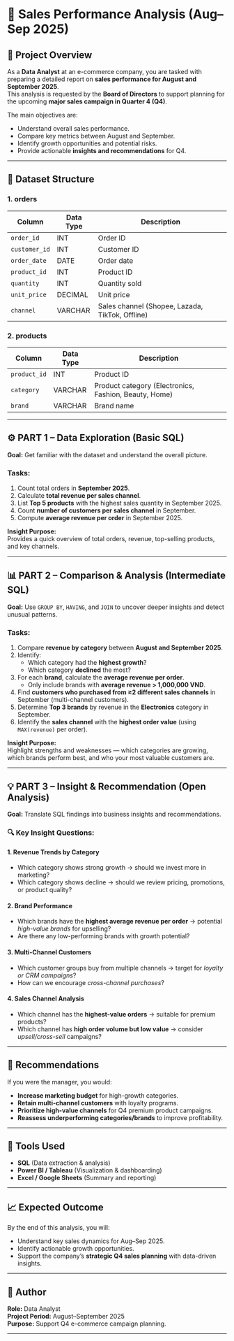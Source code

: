# 🛒 Sales Performance Analysis (Aug–Sep 2025)

## 📘 Project Overview
As a **Data Analyst** at an e-commerce company, you are tasked with preparing a detailed report on **sales performance for August and September 2025**.  
This analysis is requested by the **Board of Directors** to support planning for the upcoming **major sales campaign in Quarter 4 (Q4)**.

The main objectives are:
- Understand overall sales performance.
- Compare key metrics between August and September.
- Identify growth opportunities and potential risks.
- Provide actionable **insights and recommendations** for Q4.

---

## 🧩 Dataset Structure

### **1. orders**
| Column       | Data Type | Description |
|---------------|------------|-------------|
| `order_id`    | INT        | Order ID |
| `customer_id` | INT        | Customer ID |
| `order_date`  | DATE       | Order date |
| `product_id`  | INT        | Product ID |
| `quantity`    | INT        | Quantity sold |
| `unit_price`  | DECIMAL    | Unit price |
| `channel`     | VARCHAR    | Sales channel (Shopee, Lazada, TikTok, Offline) |

### **2. products**
| Column       | Data Type | Description |
|---------------|------------|-------------|
| `product_id`  | INT        | Product ID |
| `category`    | VARCHAR    | Product category (Electronics, Fashion, Beauty, Home) |
| `brand`       | VARCHAR    | Brand name |

---

## ⚙️ PART 1 – Data Exploration (Basic SQL)

**Goal:** Get familiar with the dataset and understand the overall picture.

### Tasks:
1. Count total orders in **September 2025**.  
2. Calculate **total revenue per sales channel**.  
3. List **Top 5 products** with the highest sales quantity in September 2025.  
4. Count **number of customers per sales channel** in September.  
5. Compute **average revenue per order** in September 2025.  

**Insight Purpose:**  
Provides a quick overview of total orders, revenue, top-selling products, and key channels.

---

## 📊 PART 2 – Comparison & Analysis (Intermediate SQL)

**Goal:** Use `GROUP BY`, `HAVING`, and `JOIN` to uncover deeper insights and detect unusual patterns.

### Tasks:
1. Compare **revenue by category** between **August and September 2025**.  
2. Identify:
   - Which category had the **highest growth**?
   - Which category **declined** the most?
3. For each **brand**, calculate the **average revenue per order**.  
   - Only include brands with **average revenue > 1,000,000 VND**.  
4. Find **customers who purchased from ≥2 different sales channels** in September (multi-channel customers).  
5. Determine **Top 3 brands** by revenue in the **Electronics** category in September.  
6. Identify the **sales channel** with the **highest order value** (using `MAX(revenue)` per order).

**Insight Purpose:**  
Highlight strengths and weaknesses — which categories are growing, which brands perform best, and who your most valuable customers are.

---

## 💡 PART 3 – Insight & Recommendation (Open Analysis)

**Goal:** Translate SQL findings into business insights and recommendations.

### 🔍 Key Insight Questions:

#### 1. **Revenue Trends by Category**
- Which category shows strong growth → should we invest more in marketing?
- Which category shows decline → should we review pricing, promotions, or product quality?

#### 2. **Brand Performance**
- Which brands have the **highest average revenue per order** → potential *high-value brands* for upselling?
- Are there any low-performing brands with growth potential?

#### 3. **Multi-Channel Customers**
- Which customer groups buy from multiple channels → target for *loyalty or CRM campaigns*?
- How can we encourage *cross-channel purchases*?

#### 4. **Sales Channel Analysis**
- Which channel has the **highest-value orders** → suitable for premium products?
- Which channel has **high order volume but low value** → consider *upsell/cross-sell* campaigns?

---

## 🎯 Recommendations

If you were the manager, you would:
- **Increase marketing budget** for high-growth categories.
- **Retain multi-channel customers** with loyalty programs.
- **Prioritize high-value channels** for Q4 premium product campaigns.
- **Reassess underperforming categories/brands** to improve profitability.

---

## 🧰 Tools Used
- **SQL** (Data extraction & analysis)  
- **Power BI / Tableau** (Visualization & dashboarding)  
- **Excel / Google Sheets** (Summary and reporting)

---

## 📈 Expected Outcome
By the end of this analysis, you will:
- Understand key sales dynamics for Aug–Sep 2025.  
- Identify actionable growth opportunities.  
- Support the company’s **strategic Q4 sales planning** with data-driven insights.

---

## 📅 Author
**Role:** Data Analyst  
**Project Period:** August–September 2025  
**Purpose:** Support Q4 e-commerce campaign planning.

---
